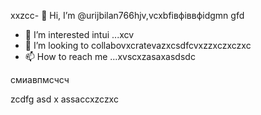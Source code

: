 xxzcc- 👋 Hi, I’m @urijbilan766hjv,vcxbfівфіввфіdgmn gfd
- 👀 I’m interested intui ...xcv
- 💞️ I’m looking to collabovxcratevazxcsdfcvxzzxczxczxc
- 📫 How to reach me ...xvscxzasaxasdsdc
<!---hbxsavxcxzcxzc
urijbilan766/sad is a ✨ special ✨ repository because its `README.md` (thisфів file)лрои appears oasdfasdfn gbfyour GitHub profile.x
You can click the Preview linисмиk to take a look at yyiuour changes.asdxcbv
--->смиавпмсчсч
zcdfg
asd
x
assaccxzczxc
